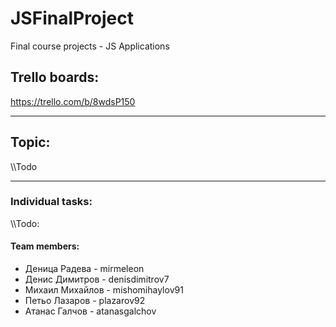 # JSFinalProject
Final course projects - JS Applications
<h2>Trello boards:</h2><a href="https://trello.com/b/8wdsP150" target="_blank">https://trello.com/b/8wdsP150</a>
<hr>
<h2>Topic: </h2>
\\Todo
<hr>
<h3>Individual tasks:</h3>
<div>\\Todo:</div>

<h4>Team members:</h4>
<Ul>
<li>Деница Радева - mirmeleon</li>
<li>Денис Димитров - denisdimitrov7</li>
<li>Михаил Михайлов	- mishomihaylov91</li>
<li>Петьо Лазаров	- plazarov92</li>
<li>Атанас Галчов - atanasgalchov</li>
</ul>
